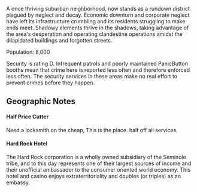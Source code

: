 A once thriving suburban neighborhood, now stands as a rundown district plagued by neglect and decay. Economic downturn and corporate neglect have left its infrastructure crumbling and its residents struggling to make ends meet. Shadowy elements thrive in the shadows, taking advantage of the area's desperation and operating clandestine operations amidst the dilapidated buildings and forgotten streets.

Population: 8,000

Security is rating D. Infrequent patrols and poorly maintained PanicButton booths mean that crime here is reported less often and therefore enforced less often. The security services in these areas make no real effort to prevent crimes before they happen.

## Geographic Notes

#### Half Price Cutter

Need a locksmith on the cheap, This is the place. half off all services.

#### Hard Rock Hotel

The Hard Rock corporation is a wholly owned subsidiary of the Seminole tribe, and to this day represents one of their largest sources of income and their unofficial ambassador to the consumer oriented world economy. This hotel and casino enjoys extraterritoriality and doubles (or triples) as an embassy.
